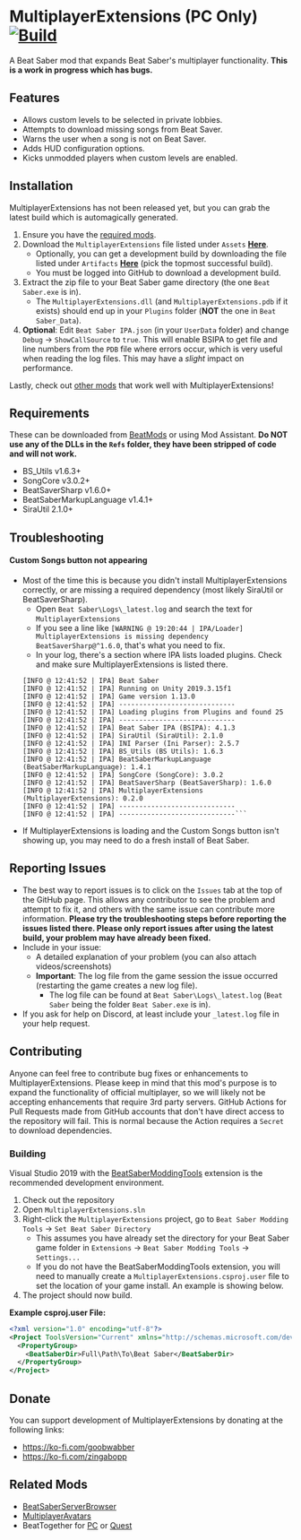 # MultiplayerExtensions (PC Only) [![Build](https://github.com/Zingabopp/MultiplayerExtensions/workflows/Build/badge.svg?event=push)](https://github.com/Zingabopp/MultiplayerExtensions/actions?query=workflow%3ABuild+branch%3Amaster)
A Beat Saber mod that expands Beat Saber's multiplayer functionality. **This is a work in progress which has bugs.**

## Features
* Allows custom levels to be selected in private lobbies.
* Attempts to download missing songs from Beat Saver.
* Warns the user when a song is not on Beat Saver.
* Adds HUD configuration options.
* Kicks unmodded players when custom levels are enabled.

## Installation
MultiplayerExtensions has not been released yet, but you can grab the latest build which is automagically generated. 
1. Ensure you have the [required mods](https://github.com/Zingabopp/MultiplayerExtensions#requirements).
2. Download the `MultiplayerExtensions` file listed under `Assets` **[Here](https://github.com/Zingabopp/MultiplayerExtensions/releases)**.
   * Optionally, you can get a development build by downloading the file listed under `Artifacts`  **[Here](https://github.com/Zingabopp/MultiplayerExtensions/actions?query=workflow%3ABuild+branch%3Amaster)** (pick the topmost successful build).
   * You must be logged into GitHub to download a development build.
3. Extract the zip file to your Beat Saber game directory (the one `Beat Saber.exe` is in).
   * The `MultiplayerExtensions.dll` (and `MultiplayerExtensions.pdb` if it exists) should end up in your `Plugins` folder (**NOT** the one in `Beat Saber_Data`).
4. **Optional**: Edit `Beat Saber IPA.json` (in your `UserData` folder) and change `Debug` -> `ShowCallSource` to `true`. This will enable BSIPA to get file and line numbers from the `PDB` file where errors occur, which is very useful when reading the log files. This may have a *slight* impact on performance.

Lastly, check out [other mods](https://github.com/Zingabopp/MultiplayerExtensions#related-mods) that work well with MultiplayerExtensions!

## Requirements
These can be downloaded from [BeatMods](https://beatmods.com/#/mods) or using Mod Assistant. **Do NOT use any of the DLLs in the `Refs` folder, they have been stripped of code and will not work.**
* BS_Utils v1.6.3+
* SongCore v3.0.2+
* BeatSaverSharp v1.6.0+
* BeatSaberMarkupLanguage v1.4.1+
* SiraUtil 2.1.0+

## Troubleshooting
#### Custom Songs button not appearing
* Most of the time this is because you didn't install MultiplayerExtensions correctly, or are missing a required dependency (most likely SiraUtil or BeatSaverSharp).
  * Open `Beat Saber\Logs\_latest.log` and search the text for `MultiplayerExtensions`
  * If you see a line like `[WARNING @ 19:20:44 | IPA/Loader] MultiplayerExtensions is missing dependency BeatSaverSharp@^1.6.0`, that's what you need to fix.
  * In your log, there's a section where IPA lists loaded plugins. Check and make sure MultiplayerExtensions is listed there.
  ```
  [INFO @ 12:41:52 | IPA] Beat Saber
  [INFO @ 12:41:52 | IPA] Running on Unity 2019.3.15f1
  [INFO @ 12:41:52 | IPA] Game version 1.13.0
  [INFO @ 12:41:52 | IPA] -----------------------------
  [INFO @ 12:41:52 | IPA] Loading plugins from Plugins and found 25
  [INFO @ 12:41:52 | IPA] -----------------------------
  [INFO @ 12:41:52 | IPA] Beat Saber IPA (BSIPA): 4.1.3
  [INFO @ 12:41:52 | IPA] SiraUtil (SiraUtil): 2.1.0
  [INFO @ 12:41:52 | IPA] INI Parser (Ini Parser): 2.5.7
  [INFO @ 12:41:52 | IPA] BS_Utils (BS Utils): 1.6.3
  [INFO @ 12:41:52 | IPA] BeatSaberMarkupLanguage (BeatSaberMarkupLanguage): 1.4.1
  [INFO @ 12:41:52 | IPA] SongCore (SongCore): 3.0.2
  [INFO @ 12:41:52 | IPA] BeatSaverSharp (BeatSaverSharp): 1.6.0
  [INFO @ 12:41:52 | IPA] MultiplayerExtensions (MultiplayerExtensions): 0.2.0
  [INFO @ 12:41:52 | IPA] -----------------------------
  [INFO @ 12:41:52 | IPA] -----------------------------```
* If MultiplayerExtensions is loading and the Custom Songs button isn't showing up, you may need to do a fresh install of Beat Saber.

## Reporting Issues
* The best way to report issues is to click on the `Issues` tab at the top of the GitHub page. This allows any contributor to see the problem and attempt to fix it, and others with the same issue can contribute more information. **Please try the troubleshooting steps before reporting the issues listed there. Please only report issues after using the latest build, your problem may have already been fixed.**
* Include in your issue:
  * A detailed explanation of your problem (you can also attach videos/screenshots)
  * **Important**: The log file from the game session the issue occurred (restarting the game creates a new log file).
    * The log file can be found at `Beat Saber\Logs\_latest.log` (`Beat Saber` being the folder `Beat Saber.exe` is in).
* If you ask for help on Discord, at least include your `_latest.log` file in your help request.

## Contributing
Anyone can feel free to contribute bug fixes or enhancements to MultiplayerExtensions. Please keep in mind that this mod's purpose is to expand the functionality of official multiplayer, so we will likely not be accepting enhancements that require 3rd party servers. GitHub Actions for Pull Requests made from GitHub accounts that don't have direct access to the repository will fail. This is normal because the Action requires a `Secret` to download dependencies.
### Building
Visual Studio 2019 with the [BeatSaberModdingTools](https://github.com/Zingabopp/BeatSaberModdingTools) extension is the recommended development environment.
1. Check out the repository
2. Open `MultiplayerExtensions.sln`
3. Right-click the `MultiplayerExtensions` project, go to `Beat Saber Modding Tools` -> `Set Beat Saber Directory`
   * This assumes you have already set the directory for your Beat Saber game folder in `Extensions` -> `Beat Saber Modding Tools` -> `Settings...`
   * If you do not have the BeatSaberModdingTools extension, you will need to manually create a `MultiplayerExtensions.csproj.user` file to set the location of your game install. An example is showing below.
4. The project should now build.

**Example csproj.user File:**
```xml
<?xml version="1.0" encoding="utf-8"?>
<Project ToolsVersion="Current" xmlns="http://schemas.microsoft.com/developer/msbuild/2003">
  <PropertyGroup>
    <BeatSaberDir>Full\Path\To\Beat Saber</BeatSaberDir>
  </PropertyGroup>
</Project>
```
## Donate
You can support development of MultiplayerExtensions by donating at the following links:
* https://ko-fi.com/goobwabber
* https://ko-fi.com/zingabopp

## Related Mods
* [BeatSaberServerBrowser](https://github.com/roydejong/BeatSaberServerBrowser)
* [MultiplayerAvatars](https://github.com/Goobwabber/MultiplayerAvatars)
* BeatTogether for [PC](https://github.com/pythonology/BeatTogether) or [Quest](https://github.com/pythonology/BeatTogether.Quest)
